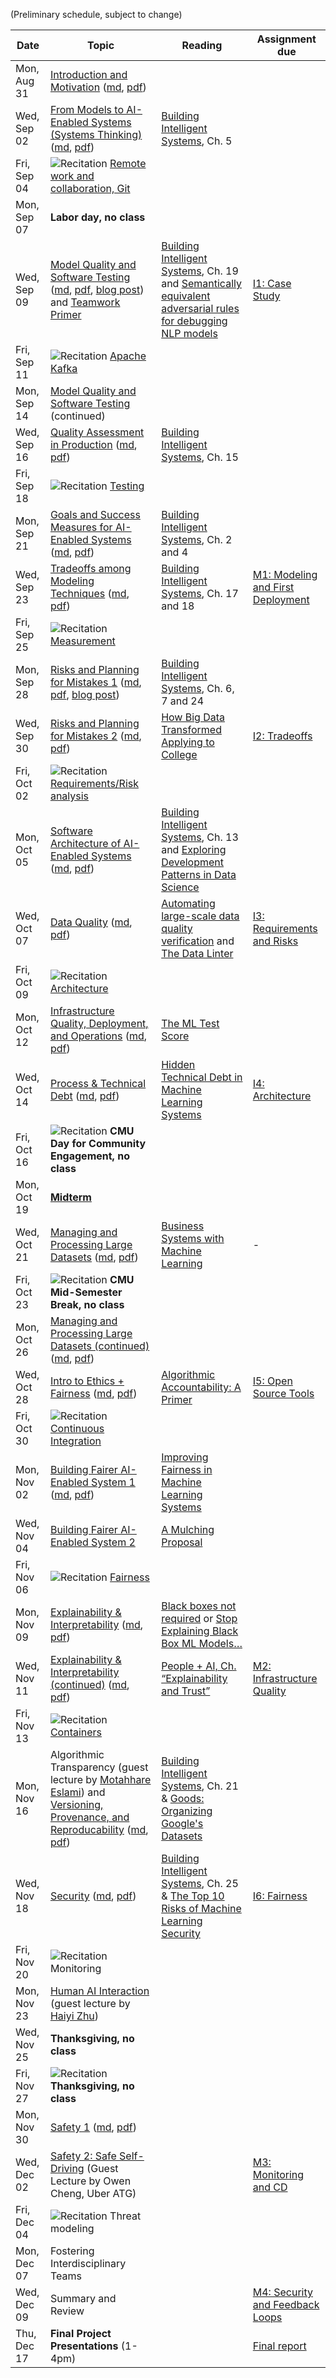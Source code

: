 
(Preliminary schedule, subject to change)


| Date  | Topic | Reading | Assignment due |
| -     | -     | -       | -              |
| Mon, Aug 31 | [Introduction and Motivation](https://ckaestne.github.io/seai/F2020/slides/01_introduction/intro.html#/) ([md](https://github.com/ckaestne/seai/blob/F2020/lectures/01_introduction/intro.md), [pdf](https://ckaestne.github.io/seai/F2020/slides/01_introduction/intro.pdf)) | |  |
| Wed, Sep 02 | [From Models to AI-Enabled Systems (Systems Thinking)](https://ckaestne.github.io/seai/F2020/slides/02_systems/systems.html#/) ([md](https://github.com/ckaestne/seai/blob/F2020/lectures/02_systems/systems.md), [pdf](https://ckaestne.github.io/seai/F2020/slides/02_systems/systems.pdf)) | [Building Intelligent Systems](https://cmu.primo.exlibrisgroup.com/permalink/01CMU_INST/6lpsnm/alma991019649190004436), Ch. 5 |  |
| Fri, Sep 04 | ![Recitation](https://img.shields.io/badge/-rec-Yellow.svg) [Remote work and collaboration, Git](https://github.com/ckaestne/seai/blob/F2020/recitations/Recitation_1_Git.pdf) | |  |
| Mon, Sep 07 | **Labor day, no class** | |  |
| Wed, Sep 09 | [Model Quality and Software Testing](https://ckaestne.github.io/seai/F2020/slides/03_modelquality/modelquality.html#/) ([md](https://github.com/ckaestne/seai/blob/F2020/lectures/03_modelquality/modelquality.md), [pdf](https://ckaestne.github.io/seai/F2020/slides/03_modelquality/modelquality.pdf), [blog post](https://medium.com/@ckaestne/a-software-testing-view-on-machine-learning-model-quality-d508cb9e20a6)) and [Teamwork Primer](https://ckaestne.github.io/seai/F2020/slides/03_modelquality/teams.html#/) | [Building Intelligent Systems](https://cmu.primo.exlibrisgroup.com/permalink/01CMU_INST/6lpsnm/alma991019649190004436), Ch. 19 and [Semantically equivalent adversarial rules for debugging NLP models](https://www.aclweb.org/anthology/P18-1079.pdf) | [I1: Case Study](https://github.com/ckaestne/seai/blob/F2020/assignments/I1_case_study.md) |
| Fri, Sep 11 | ![Recitation](https://img.shields.io/badge/-rec-Yellow.svg) [Apache Kafka](https://github.com/ckaestne/seai/blob/F2020/recitations/Recitation_2_Kafka.pdf) | |  |
| Mon, Sep 14 | [Model Quality and Software Testing](https://ckaestne.github.io/seai/F2020/slides/03_modelquality/modelquality.html#/) (continued) |  |  |
| Wed, Sep 16 | [Quality Assessment in Production](https://ckaestne.github.io/seai/F2020/slides/04_qainproduction/qainproduction.html#/) ([md](https://github.com/ckaestne/seai/blob/F2020/lectures/04_qainproduction/qainproduction.md), [pdf](https://ckaestne.github.io/seai/F2020/slides/04_qainproduction/qainproduction.pdf)) | [Building Intelligent Systems](https://cmu.primo.exlibrisgroup.com/permalink/01CMU_INST/6lpsnm/alma991019649190004436), Ch. 15 |  |
| Fri, Sep 18 | ![Recitation](https://img.shields.io/badge/-rec-Yellow.svg) [Testing](https://github.com/ckaestne/seai/blob/F2020/recitations/Recitation_3_Testing.pdf) | |  |
| Mon, Sep 21 | [Goals and Success Measures for AI-Enabled Systems](https://ckaestne.github.io/seai/F2020/slides/06_goals/goals.html) ([md](https://github.com/ckaestne/seai/blob/F2020/lectures/06_goals/goals.md), [pdf](https://ckaestne.github.io/seai/F2020/slides/06_goals/goals.pdf)) | [Building Intelligent Systems](https://cmu.primo.exlibrisgroup.com/permalink/01CMU_INST/6lpsnm/alma991019649190004436), Ch. 2 and 4 |  |
| Wed, Sep 23 | [Tradeoffs among Modeling Techniques](https://ckaestne.github.io/seai/F2020/slides/07_tradeoffs/tradeoffs.html) ([md](https://github.com/ckaestne/seai/blob/F2020/lectures/07_tradeoffs/tradeoffs.md), [pdf](https://ckaestne.github.io/seai/F2020/slides/07_tradeoffs/tradeoffs.pdf)) | [Building Intelligent Systems](https://cmu.primo.exlibrisgroup.com/permalink/01CMU_INST/6lpsnm/alma991019649190004436), Ch. 17 and 18 | [M1: Modeling and First Deployment](https://github.com/ckaestne/seai/blob/F2020/assignments/project.md) |
| Fri, Sep 25 | ![Recitation](https://img.shields.io/badge/-rec-Yellow.svg) [Measurement](https://github.com/ckaestne/seai/blob/F2020/recitations/Recitation_4_Measurement.pdf) | |  |
| Mon, Sep 28 | [Risks and Planning for Mistakes 1](https://ckaestne.github.io/seai/F2020/slides/08_risks/risks.html) ([md](https://github.com/ckaestne/seai/blob/F2020/lectures/08_risks/risks.md), [pdf](https://ckaestne.github.io/seai/F2020/slides/08_risks/risks.pdf), [blog post](https://medium.com/@ckaestne/the-world-and-the-machine-and-responsible-machine-learning-1ae72353c5ae)) | [Building Intelligent Systems](https://cmu.primo.exlibrisgroup.com/permalink/01CMU_INST/6lpsnm/alma991019649190004436), Ch. 6, 7 and 24 |  |
| Wed, Sep 30 | [Risks and Planning for Mistakes 2](https://ckaestne.github.io/seai/F2020/slides/09_risks_ii/risks_ii.html) ([md](https://github.com/ckaestne/seai/blob/F2020/lectures/09_risks_ii/risks_ii.md), [pdf](https://ckaestne.github.io/seai/F2020/slides/09_risks_ii/risks_ii.pdf)) | [How Big Data Transformed Applying to College](https://slate.com/business/2016/09/how-big-data-made-applying-to-college-tougher-crueler-and-more-expensive.html) | [I2: Tradeoffs](https://github.com/ckaestne/seai/blob/F2020/assignments/I2_tradeoffs.md) |
| Fri, Oct 02 | ![Recitation](https://img.shields.io/badge/-rec-Yellow.svg) [Requirements/Risk analysis](https://github.com/ckaestne/seai/blob/F2020/recitations/Recitation_5_Requirements.pdf) | |  |
| Mon, Oct 05 | [Software Architecture of AI-Enabled Systems](https://ckaestne.github.io/seai/F2020/slides/10_architecture/architecture.html) ([md](https://github.com/ckaestne/seai/blob/F2020/lectures/10_architecture/architecture.md), [pdf](https://ckaestne.github.io/seai/F2020/slides/10_architecture/architecture.pdf)) | [Building Intelligent Systems](https://cmu.primo.exlibrisgroup.com/permalink/01CMU_INST/6lpsnm/alma991019649190004436), Ch. 13 and [Exploring Development Patterns in Data Science](https://www.theorylane.com/2017/10/20/some-development-patterns-in-data-science/) |  |
| Wed, Oct 07 | [Data Quality](https://ckaestne.github.io/seai/F2020/slides/11_dataquality/dataquality.html) ([md](https://github.com/ckaestne/seai/blob/F2020/lectures/11_dataquality/dataquality.md), [pdf](https://ckaestne.github.io/seai/F2020/slides/11_dataquality/dataquality.pdf)) | [Automating large-scale data quality verification](http://www.vldb.org/pvldb/vol11/p1781-schelter.pdf) and [The Data Linter](http://learningsys.org/nips17/assets/papers/paper_19.pdf) | [I3: Requirements and Risks](https://github.com/ckaestne/seai/blob/F2020/assignments/I3_requirements_risks.md) |
| Fri, Oct 09 | ![Recitation](https://img.shields.io/badge/-rec-Yellow.svg) [Architecture](https://github.com/ckaestne/seai/blob/F2020/recitations/Recitation_6_Architecture.pdf) | |  |
| Mon, Oct 12 | [Infrastructure Quality, Deployment, and Operations](https://ckaestne.github.io/seai/F2020/slides/12_infrastructurequality/infrastructurequality.html) ([md](https://github.com/ckaestne/seai/blob/F2020/lectures/12_infrastructurequality/infrastructurequality.md), [pdf](https://ckaestne.github.io/seai/F2020/slides/12_infrastructurequality/infrastructurequality.pdf)) | [The ML Test Score](https://research.google.com/pubs/archive/46555.pdf) |  |
| Wed, Oct 14 | [Process & Technical Debt](https://ckaestne.github.io/seai/F2020/slides/05_process/process.html#/) ([md](https://github.com/ckaestne/seai/blob/F2020/lectures/05_process/process.md), [pdf](https://ckaestne.github.io/seai/F2020/slides/05_process/process.pdf)) | [Hidden Technical Debt in Machine Learning Systems](http://papers.nips.cc/paper/5656-hidden-technical-debt-in-machine-learning-systems.pdf) | [I4: Architecture](https://github.com/ckaestne/seai/blob/F2020/assignments/I4_architecture.md) |
| Fri, Oct 16 | ![Recitation](https://img.shields.io/badge/-rec-Yellow.svg) **CMU Day for Community Engagement, no class** | |  |
| Mon, Oct 19 | [**Midterm**](https://github.com/ckaestne/seai/tree/F2020/exams) | |  |
| Wed, Oct 21 | [Managing and Processing Large Datasets](https://ckaestne.github.io/seai/F2020/slides/13_dataatscale/dataatscale.html) ([md](https://github.com/ckaestne/seai/blob/F2020/lectures/13_dataatscale/dataatscale.md), [pdf](https://ckaestne.github.io/seai/F2020/slides/13_dataatscale/dataatscale.pdf)) | [Business Systems with Machine Learning](https://www.youtube.com/watch?v=_bvrzYOA8dY) | - |
| Fri, Oct 23 | ![Recitation](https://img.shields.io/badge/-rec-Yellow.svg) **CMU Mid-Semester Break, no class** | |  |
| Mon, Oct 26 | [Managing and Processing Large Datasets (continued)](https://ckaestne.github.io/seai/F2020/slides/13_dataatscale/dataatscale.html) ([md](https://github.com/ckaestne/seai/blob/F2020/lectures/13_dataatscale/dataatscale.md), [pdf](https://ckaestne.github.io/seai/F2020/slides/13_dataatscale/dataatscale.pdf)) | |  |
| Wed, Oct 28 | [Intro to Ethics + Fairness](https://ckaestne.github.io/seai/F2020/slides/14_intro_ethics_fairness/intro-ethics-fairness.html)  ([md](https://github.com/ckaestne/seai/blob/F2020/lectures/14_intro_ethics_fairness/intro-ethics-fairness.md), [pdf](https://ckaestne.github.io/seai/F2020/slides/14_intro_ethics_fairness/intro-ethics-fairness.pdf)) | [Algorithmic Accountability: A Primer](https://datasociety.net/wp-content/uploads/2018/04/Data_Society_Algorithmic_Accountability_Primer_FINAL-4.pdf) | [I5: Open Source Tools](https://github.com/ckaestne/seai/blob/F2020/assignments/I5_se4ai_tools.md) |
| Fri, Oct 30 | ![Recitation](https://img.shields.io/badge/-rec-Yellow.svg) [Continuous Integration](https://github.com/ckaestne/seai/blob/F2020/recitations/Recitation_7_CI.pdf) | |  |
| Mon, Nov 02 | [Building Fairer AI-Enabled System 1](https://ckaestne.github.io/seai/F2020/slides/15_fairness_i/fairness_i.html) ([md](https://github.com/ckaestne/seai/blob/F2020/lectures/15_fairness_i/fairness_i.md), [pdf](https://ckaestne.github.io/seai/F2020/slides/15_fairness_i/fairness_i.pdf)) | [Improving Fairness in Machine Learning Systems](http://users.umiacs.umd.edu/~hal/docs/daume19fairness.pdf) |  |
| Wed, Nov 04 | [Building Fairer AI-Enabled System 2](https://ckaestne.github.io/seai/F2020/slides/16_fairness_ii/fairness_ii.html)  | [A Mulching Proposal](https://dl.acm.org/doi/pdf/10.1145/3290607.3310433?casa_token=xg_kkiUWskIAAAAA:BPhrPLhkHNgAeggGjWw0NBmCi93Rp3TaOX2ZCb54v7m3WfLmf-O5K5F1ogrBmTHFWUH3SfvJdhoMkg) |  |
| Fri, Nov 06 | ![Recitation](https://img.shields.io/badge/-rec-Yellow.svg) [Fairness](https://github.com/ckaestne/seai/blob/F2020/recitations/Recitation_8_Fairness.pdf) | |  |
| Mon, Nov 09 | [Explainability & Interpretability](https://ckaestne.github.io/seai/F2020/slides/17_explainability/explainability.html) ([md](https://github.com/ckaestne/seai/blob/F2020/lectures/17_explainability/explainability.md), [pdf](https://ckaestne.github.io/seai/F2020/slides/17_explainability/explainability.pdf)) | [Black boxes not required](https://dataskeptic.com/blog/episodes/2020/black-boxes-are-not-required) or [Stop Explaining Black Box ML Models…](https://arxiv.org/abs/1811.10154) |  |
| Wed, Nov 11 | [Explainability & Interpretability (continued)](https://ckaestne.github.io/seai/F2020/slides/17_explainability/explainability.html) ([md](https://github.com/ckaestne/seai/blob/F2020/lectures/17_explainability/explainability.md), [pdf](https://ckaestne.github.io/seai/F2020/slides/17_explainability/explainability.pdf)) | [People + AI, Ch. “Explainability and Trust”](https://pair.withgoogle.com/chapter/explainability-trust/) | [M2: Infrastructure Quality](https://github.com/ckaestne/seai/blob/F2020/assignments/project.md) |
| Fri, Nov 13 | ![Recitation](https://img.shields.io/badge/-rec-Yellow.svg) [Containers](https://github.com/ckaestne/seai/blob/F2020/recitations/Recitation_9_Docker.pdf) | |  |
| Mon, Nov 16 | Algorithmic Transparency (guest lecture by [Motahhare Eslami](http://motahhare.com/)) and [Versioning, Provenance, and Reproducability](https://ckaestne.github.io/seai/F2020/slides/18_provenance/provenance.html) ([md](https://github.com/ckaestne/seai/blob/F2020/lectures/18_provenance/provenance.md), [pdf](https://ckaestne.github.io/seai/F2020/slides/18_provenance/provenance.pdf)) | [Building Intelligent Systems](https://www.buildingintelligentsystems.com/), Ch. 21 & [Goods: Organizing Google's Datasets](http://research.google.com/pubs/archive/45390.pdf) |  |
| Wed, Nov 18 | [Security](https://ckaestne.github.io/seai/F2020/slides/19_security/security.html) ([md](https://github.com/ckaestne/seai/blob/F2020/lectures/19_security/security.md), [pdf](https://ckaestne.github.io/seai/F2020/slides/19_security/security.pdf)) | [Building Intelligent Systems](https://cmu.primo.exlibrisgroup.com/permalink/01CMU_INST/6lpsnm/alma991019649190004436), Ch. 25 & [The Top 10 Risks of Machine Learning Security](https://ieeexplore.ieee.org/document/9107290)  | [I6: Fairness](https://github.com/ckaestne/seai/blob/F2020/assignments/I6_fairness.md)  |
| Fri, Nov 20 | ![Recitation](https://img.shields.io/badge/-rec-Yellow.svg) Monitoring | |  |
| Mon, Nov 23 | [Human AI Interaction](https://github.com/ckaestne/seai/blob/F2020/lectures/20_hci/haiyi-guest-lecture.pdf) (guest lecture by [Haiyi Zhu](https://haiyizhu.com/)) | |  |
| Wed, Nov 25 | **Thanksgiving, no class** | |  |
| Fri, Nov 27 | ![Recitation](https://img.shields.io/badge/-rec-Yellow.svg) **Thanksgiving, no class** | |  |
| Mon, Nov 30 | [Safety 1](https://ckaestne.github.io/seai/F2020/slides/21_safety/safety.html) ([md](https://github.com/ckaestne/seai/blob/F2020/lectures/21_safety/safety.md), [pdf](https://ckaestne.github.io/seai/F2020/slides/21_safety/safety.pdf)) | |  |
| Wed, Dec 02 | [Safety 2: Safe Self-Driving](https://github.com/ckaestne/seai/blob/F2020/lectures/22_safety_guest_lecture/safeselfdriving.pdf) (Guest Lecture by Owen Cheng, Uber ATG) | | [M3: Monitoring and CD](https://github.com/ckaestne/seai/blob/F2020/assignments/project.md) |
| Fri, Dec 04 | ![Recitation](https://img.shields.io/badge/-rec-Yellow.svg) Threat modeling | |  |
| Mon, Dec 07 | Fostering Interdisciplinary Teams | |  |
| Wed, Dec 09 | Summary and Review | | [M4: Security and Feedback Loops](https://github.com/ckaestne/seai/blob/F2020/assignments/project.md) |
| Thu, Dec 17 | **Final Project Presentations** (1-4pm) | | [Final report](https://github.com/ckaestne/seai/blob/F2020/assignments/project.md) |



